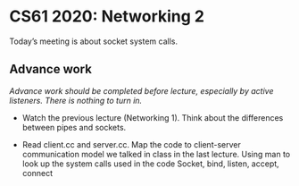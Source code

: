 CS61 2020: Networking 2
============================

Today’s meeting is about socket system calls.

Advance work
------------

*Advance work should be completed before lecture, especially by active
listeners. There is nothing to turn in.*

- Watch the previous lecture (Networking 1). Think about the differences between pipes and sockets.

- Read client.cc and server.cc.
Map the code to client-server communication model we talked in class in the last lecture.
Using man to look up the system calls used in the code
Socket, bind, listen, accept, connect
